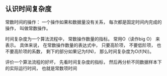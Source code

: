 ## 认识时间复杂度
常数时间的操作： 一个操作如果和数据量没有关系， 每次都是固定时间内完成的操作， 叫做常数操作。

时间复杂度为一个算法流程中， 常数操作数量的指标。 常用O（读作big O） 来表示。 具体来说， 在常数操作数量的表达式中，
只要高阶项， 不要低阶项， 也不要高阶项的系数， 剩下的部分如果记为f(N)， 那么时间复杂度为O(f(N))。

评价一个算法流程的好坏， 先看时间复杂度的指标， 然后再分析不同数据样本下的实际运行时间， 也就是常数项时间

